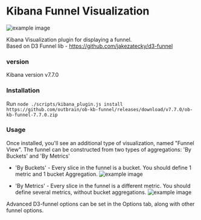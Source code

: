 # Kibana Funnel Visualization

![example image](https://raw.githubusercontent.com/outbrain/ob-kb-funnel/master/docs/image1.png)

Kibana Visualization plugin for displaying a funnel.   
Based on D3 Funnel lib - https://github.com/jakezatecky/d3-funnel   

### version
Kibana version v7.7.0

### Installation
Run `node ./scripts/kibana_plugin.js install https://github.com/outbrain/ob-kb-funnel/releases/download/v7.7.0/ob-kb-funnel-7.7.0.zip`

### Usage
Once installed, you'll see an additional type of visualization, named "Funnel View". 
The funnel can be constructed from two types of aggregations: 'By Buckets' and 'By Metrics'

* 'By Buckets' - Every slice in the funnel is a bucket. You should define 1 metric and 1 bucket Aggregation.
![example image](https://raw.githubusercontent.com/outbrain/ob-kb-funnel/master/docs/funnel-buckets.png)

* 'By Metrics' - Every slice in the funnel is a different metric. You should define several metrics, without bucket aggregations.
![example image](https://raw.githubusercontent.com/outbrain/ob-kb-funnel/master/docs/funnel-metrics.png)

Advanced D3-funnel options can be set in the Options tab, along with other funnel options.

